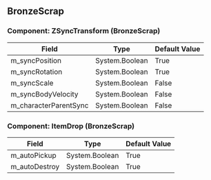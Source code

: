 ## BronzeScrap

### Component: ZSyncTransform (BronzeScrap)

|Field|Type|Default Value|
|---|---|---|
|m_syncPosition|System.Boolean|True|
|m_syncRotation|System.Boolean|True|
|m_syncScale|System.Boolean|False|
|m_syncBodyVelocity|System.Boolean|False|
|m_characterParentSync|System.Boolean|False|

### Component: ItemDrop (BronzeScrap)

|Field|Type|Default Value|
|---|---|---|
|m_autoPickup|System.Boolean|True|
|m_autoDestroy|System.Boolean|True|

